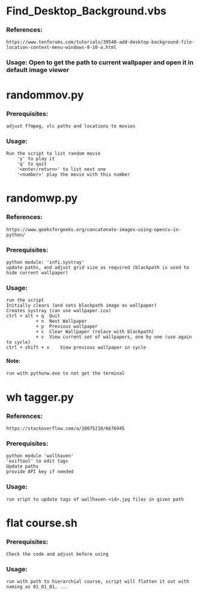 # Find_Desktop_Background.vbs
### References:
    https://www.tenforums.com/tutorials/39548-add-desktop-background-file-location-context-menu-windows-8-10-a.html
### Usage: Open to get the path to current wallpaper and open it in default image viewer

# randommov.py
### Prerequisites:
    adjust ffmpeg, vlc paths and locations to movies
### Usage:
    Run the script to list random movie
        'y' to play it
        'q' to quit
        '<enter/return>' to list next one
        '<number>' play the movie with this number

# randomwp.py
### References:
    https://www.geeksforgeeks.org/concatenate-images-using-opencv-in-python/
### Prerequisites:
    python module: 'infi.systray'
    update paths, and adjust grid size as required (blackpath is used to hide current wallpaper)
### Usage:
    run the script
    Initially clears (and sets blackpath image as wallpaper)
    Creates systray (can use wallpaper.ico)
    ctrl + alt + q  Quit
               + n  Next Wallpaper
               + p  Previous wallpaper
               + c  Clear Wallpaper (relace with blackpath)
               + v  View current set of wallpapers, one by one (use again to cycle)
    ctrl + shift + v    View previous wallpaper in cycle
#### Note:
    run with pythonw.exe to not get the terminal

# wh tagger.py
### References:
    https://stackoverflow.com/a/10075210/6676945
### Prerequisites:
    python module 'wallhaven'
    'exiftool' to edit tags
    Update paths
    provide API key if needed
### Usage:
    run sript to update tags of wallhaven-<id>.jpg files in given path

# flat course.sh
### Prerequisites:
    Check the code and adjust before using
### Usage:
    run with path to hierarchial course, script will flatten it out with naming as 01_01_01, ...
